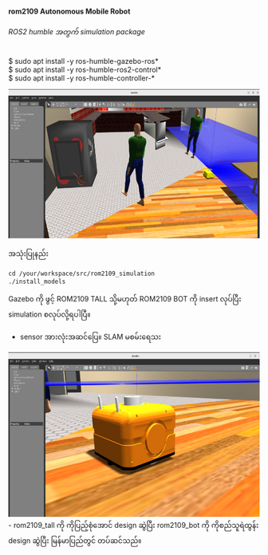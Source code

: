 #### rom2109 Autonomous Mobile Robot

###### ROS2 humble အတွက် simulation package

$ sudo apt install -y ros-humble-gazebo-ros* <br>
$ sudo apt install -y ros-humble-ros2-control* <br>
$ sudo apt install -y ros-humble-controller-* <br>

<img src="images/bot.png" width="613" height="299" />

အသုံးပြုနည်း 
```
cd /your/workspace/src/rom2109_simulation
./install_models
```
Gazebo ကို ဖွင့် ROM2109 TALL သို့မဟုတ် ROM2109 BOT ကို insert လုပ်ပြီး simulation စလုပ်လို့ရပါပြီ။ 

- sensor အားလုံးအဆင်ပြေ။ SLAM မစမ်းရေသး

<img src="images/orange_bot.png" width="619" height="330" />
- rom2109_tall ကို ကိုပြည့်စုံအောင် design ဆွဲပြီး rom2109_bot ကို ကိုစည်သူရဲထွန်း design ဆွဲပြီး မြန်မာပြည်တွင် တပ်ဆင်သည်။

#### 

